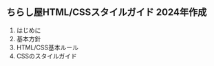 <h2>ちらし屋HTML/CSSスタイルガイド 2024年作成</h2>
<ol>
  <li>はじめに</li>
  <li>基本方針</li>
  <li>HTML/CSS基本ルール</li>
  <li>CSSのスタイルガイド</li>
</ol>
